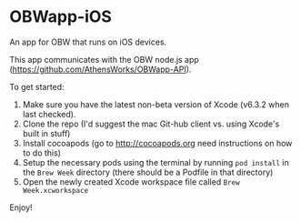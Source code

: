 # OBWapp-iOS
An app for OBW that runs on iOS devices.

This app communicates with the OBW node.js app (https://github.com/AthensWorks/OBWapp-API).

To get started:

  1. Make sure you have the latest non-beta version of Xcode (v6.3.2 when last checked). 
  2. Clone the repo (I'd suggest the mac Git-hub client vs. using Xcode's built in stuff)
  3. Install cocoapods (go to http://cocoapods.org need instructions on how to do this)
  4. Setup the necessary pods using the terminal by running `pod install` in the `Brew Week` directory (there should be a Podfile in that directory)
  5. Open the newly created Xcode workspace file called `Brew Week.xcworkspace`

Enjoy!
